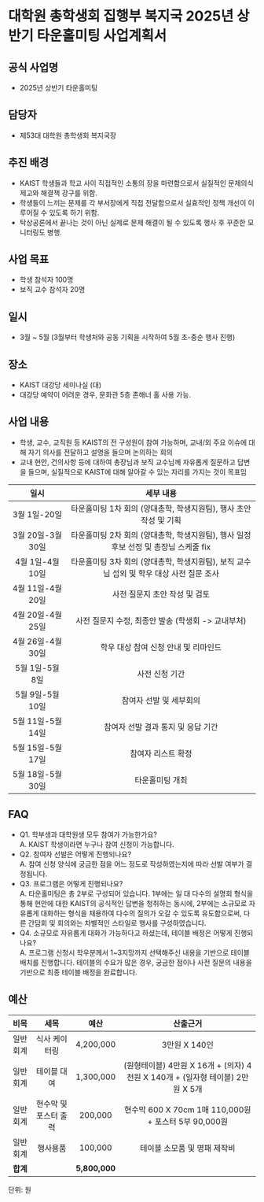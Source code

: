 대학원 총학생회 집행부 복지국 2025년 상반기 타운홀미팅 사업계획서
===

## 공식 사업명
- 2025년 상반기 타운홀미팅

## 담당자
- 제53대 대학원 총학생회 복지국장

## 추진 배경
- KAIST 학생들과 학교 사이 직접적인 소통의 장을 마련함으로서 실질적인 문제의식 제고와 해결책 강구를 위함. 
- 학생들이 느끼는 문제를 각 부서장에게 직접 전달함으로서 실효적인 정책 개선이 이루어질 수 있도록 하기 위함.
- 탁상공론에서 끝나는 것이 아닌 실제로 문제 해결이 될 수 있도록 행사 후 꾸준한 모니터링도 병행.

## 사업 목표
- 학생 참석자 100명
- 보직 교수 참석자 20명

## 일시
- 3월 ~ 5월 (3월부터 학생처와 공동 기획을 시작하여 5월 초-중순 행사 진행)

## 장소
- KAIST 대강당 세미나실 (대)
- 대강당 예약이 어려운 경우, 문화관 5층 존해너 홀 사용 가능.

## 사업 내용
- 학생, 교수, 교직원 등 KAIST의 전 구성원이 참여 가능하며, 교내/외 주요 이슈에 대해 자기 의사를 전달하고 설명을 들으며 논의하는 회의
- 교내 현안, 건의사항 등에 대하여 총장님과 보직 교수님께 자유롭게 질문하고 답변을 들으며, 실질적으로 KAIST에 대해 알아갈 수 있는 자리를 가지는 것이 목표임

|  **일시** | **세부 내용** |
|:----------:|:------------:|
|3월 1일-20일 | 타운홀미팅 1차 회의 (양대총학, 학생지원팀), 행사 초안 작성 및 기획 |
|3월 20일-3월 30일 | 타운홀미팅 2차 회의 (양대총학, 학생지원팀), 행사 일정 후보 선정 및 총장님 스케줄 fix |
|4월 1일-4월 10일 | 타운홀미팅 3차 회의 (양대총학, 학생지원팀), 보직 교수님 섭외 및 학우 대상 사전 질문 조사 |
|4월 11일-4월 20일 | 사전 질문지 초안 작성 및 검토 |
|4월 20일-4월 25일 | 사전 질문지 수정, 최종안 발송 (학생회 -> 교내부처) |
|4월 26일-4월 30일 | 학우 대상 참여 신청 안내 및 리마인드 |
|5월 1일-5월 8일 | 사전 신청 기간 |
|5월 9일-5월 10일 | 참여자 선발 및 세부회의 |
|5월 11일-5월 14일 | 참여자 선발 결과 통지 및 응답 기간 |
|5월 15일-5월 17일 | 참여자 리스트 확정 |
|5월 18일-5월 30일 | 타운홀미팅 개최 |

## FAQ
- Q1. 학부생과 대학원생 모두 참여가 가능한가요? <br/> A. KAIST 학생이라면 누구나 참여 신청이 가능합니다.
- Q2. 참여자 선발은 어떻게 진행되나요? <br/> A. 참여 신청 양식에 궁금한 점을 어느 정도로 작성하였는지에 따라 선발 여부가 결정됩니다. 
- Q3. 프로그램은 어떻게 진행되나요? <br/> A. 타운홀미팅은 총 2부로 구성되어 있습니다. 1부에는 일 대 다수의 설명회 형식을 통해 현안에 대한 KAIST의 공식적인 답변을 청취하는 동시에, 2부에는 소규모로 자유롭게 대화하는 형식을 채용하여 다수의 질의가 오갈 수 있도록 유도함으로써, 다른 간담회 및 회의와는 차별적인 스타일로 행사를 구성하였습니다.
- Q4. 소규모로 자유롭게 대화가 가능하다고 하셨는데, 테이블 배정은 어떻게 진행되나요? <br/> A. 프로그램 신청시 학우분께서 1~3지망까지 선택해주신 내용을 기반으로 테이블 배치를 진행합니다. 테이블의 수요가 많은 경우, 궁금한 점이나 사전 질문의 내용을 기반으로 최종 테이블 배정을 완료합니다. 

## 예산

|  **비목** |   **세목**   | **예산** | **산출근거** |
|:----------:|:------------:|:--------:|:--------:|
|일반회계| 식사 케이터링 | 4,200,000 | 3만원 X 140인 |
|일반회계| 테이블 대여 | 1,300,000  | (원형테이블) 4만원 X 16개 + (의자) 4천원 X 140개 + (일자형 테이블) 2만원 X 5개 |
|일반회계| 현수막 및 포스터 출력 | 200,000 | 현수막 600 X 70cm 1매 110,000원 + 포스터 5부 90,000원 |
|일반회계| 행사용품 | 100,000 | 테이블 소모품 및 명패 제작비 |
|   **합계**  |              | **5,800,000**|  |

단위: 원
